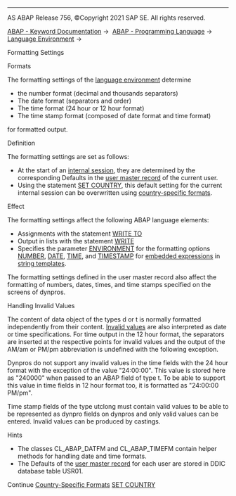   

* * *

AS ABAP Release 756, ©Copyright 2021 SAP SE. All rights reserved.

[ABAP - Keyword Documentation](https://help.sap.com/doc/abapdocu_756_index_htm/7.56/en-US/abenabap.htm) →  [ABAP - Programming Language](https://help.sap.com/doc/abapdocu_756_index_htm/7.56/en-US/abenabap_reference.htm) →  [Language Environment](https://help.sap.com/doc/abapdocu_756_index_htm/7.56/en-US/abenlanguage.htm) → 

Formatting Settings

Formats

The formatting settings of the [language environment](https://help.sap.com/doc/abapdocu_756_index_htm/7.56/en-US/abenlanguage.htm) determine

-   the number format (decimal and thousands separators)
-   The date format (separators and order)
-   The time format (24 hour or 12 hour format)
-   The time stamp format (composed of date format and time format)

for formatted output.

Definition

The formatting settings are set as follows:

-   At the start of an [internal session](https://help.sap.com/doc/abapdocu_756_index_htm/7.56/en-US/abeninternal_session_glosry.htm "Glossary Entry"), they are determined by the corresponding Defaults in the [user master record](https://help.sap.com/doc/abapdocu_756_index_htm/7.56/en-US/abenuser_master_record_glosry.htm "Glossary Entry") of the current user.
-   Using the statement [SET COUNTRY](https://help.sap.com/doc/abapdocu_756_index_htm/7.56/en-US/abapset_country.htm), this default setting for the current internal session can be overwritten using [country-specific formats](https://help.sap.com/doc/abapdocu_756_index_htm/7.56/en-US/abencountry_formats.htm).

Effect

The formatting settings affect the following ABAP language elements:

-   Assignments with the statement [WRITE TO](https://help.sap.com/doc/abapdocu_756_index_htm/7.56/en-US/abapwrite_to.htm)
-   Output in lists with the statement [WRITE](https://help.sap.com/doc/abapdocu_756_index_htm/7.56/en-US/abapwrite-.htm)
-   Specifies the parameter [ENVIRONMENT](https://help.sap.com/doc/abapdocu_756_index_htm/7.56/en-US/abapcompute_string_format_options.htm) for the formatting options [NUMBER](https://help.sap.com/doc/abapdocu_756_index_htm/7.56/en-US/abapcompute_string_format_options.htm), [DATE](https://help.sap.com/doc/abapdocu_756_index_htm/7.56/en-US/abapcompute_string_format_options.htm), [TIME](https://help.sap.com/doc/abapdocu_756_index_htm/7.56/en-US/abapcompute_string_format_options.htm), and [TIMESTAMP](https://help.sap.com/doc/abapdocu_756_index_htm/7.56/en-US/abapcompute_string_format_options.htm) for [embedded expressions](https://help.sap.com/doc/abapdocu_756_index_htm/7.56/en-US/abenstring_templates_expressions.htm) in [string templates](https://help.sap.com/doc/abapdocu_756_index_htm/7.56/en-US/abenstring_templates.htm).

The formatting settings defined in the user master record also affect the formatting of numbers, dates, times, and time stamps specified on the screens of dynpros.

Handling Invalid Values

The content of data object of the types d or t is normally formatted independently from their content. [Invalid values](https://help.sap.com/doc/abapdocu_756_index_htm/7.56/en-US/abenbuiltin_types_date_time.htm) are also interpreted as date or time specifications. For time output in the 12 hour format, the separators are inserted at the respective points for invalid values and the output of the AM/am or PM/pm abbreviation is undefined with the following exception.

Dynpros do not support any invalid values in the time fields with the 24 hour format with the exception of the value "24:00:00". This value is stored here as "240000" when passed to an ABAP field of type t. To be able to support this value in time fields in 12 hour format too, it is formatted as "24:00:00 PM/pm".

Time stamp fields of the type utclong must contain valid values to be able to be represented as dynpro fields on dynpros and only valid values can be entered. Invalid values can be produced by castings.

Hints

-   The classes CL\_ABAP\_DATFM and CL\_ABAP\_TIMEFM contain helper methods for handling date and time formats.
-   The Defaults of the [user master record](https://help.sap.com/doc/abapdocu_756_index_htm/7.56/en-US/abenuser_master_record_glosry.htm "Glossary Entry") for each user are stored in DDIC database table USR01.

Continue
[Country-Specific Formats](https://help.sap.com/doc/abapdocu_756_index_htm/7.56/en-US/abencountry_formats.htm)
[SET COUNTRY](https://help.sap.com/doc/abapdocu_756_index_htm/7.56/en-US/abapset_country.htm)